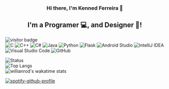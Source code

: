 <h3 align="center">
Hi there, I'm Kenned Ferreira 👋
</h3>

<h2 align="center">
I'm a Programer 💻, and Designer 🎨!
</h2> 

![visitor badge](https://visitor-badge.glitch.me/badge?page_id=kennedfer.visitor-badge&left_color=#1a202b&right_color=white&left_text=Hello%20Visitors)
\
![C](https://img.shields.io/badge/c-1a202b.svg?style=for-the-badge&logo=c&logoColor=white)
![C++](https://img.shields.io/badge/c++-1a202b.svg?style=for-the-badge&logo=c%2B%2B&logoColor=white)
![C#](https://img.shields.io/badge/c%23-1a202b.svg?style=for-the-badge&logo=c-sharp&logoColor=white)
![Java](https://img.shields.io/badge/java-1a202b.svg?style=for-the-badge&logo=java&logoColor=white)
![Python](https://img.shields.io/badge/python-1a202b?style=for-the-badge&logo=python&logoColor=white)
![Flask](https://img.shields.io/badge/flask-1a202b.svg?style=for-the-badge&logo=flask&logoColor=white)
![Android Studio](https://img.shields.io/badge/Android%20Studio-1a202b.svg?style=for-the-badge&logo=android-studio&logoColor=white)
![IntelliJ IDEA](https://img.shields.io/badge/IntelliJIDEA-1a202b.svg?style=for-the-badge&logo=intellij-idea&logoColor=white)
![Visual Studio Code](https://img.shields.io/badge/VS%20Code-1a202b.svg?style=for-the-badge&logo=visual-studio-code&logoColor=white)
![GitHub](https://img.shields.io/badge/github-1a202b.svg?style=for-the-badge&logo=github&logoColor=white)

![Status](https://github-readme-stats.vercel.app/api?username=kennedfer&hide_border=true&&count_private=true&include_all_commits=true&theme=github_dark)
\
![Top Langs](https://github-readme-stats.vercel.app/api/top-langs/?username=kennedfer&layout=compact&theme=github_dark&hide_border=true)
\
![willianrod's wakatime stats](https://github-readme-stats.vercel.app/api/wakatime?username=kennedfer&theme=github_dark&hide_border=true)

[![spotify-github-profile](https://spotify-github-profile.vercel.app/api/view?uid=31ba4zphpkwqykc7zl6t5ox6o5fy&cover_image=true&theme=novatorem&bar_color=4c8eda&bar_color_cover=false)](https://github.com/kittinan/spotify-github-profile)
